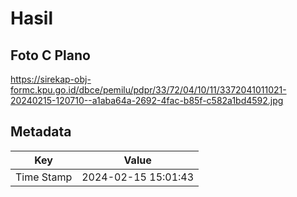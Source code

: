 # Hasil

## Foto C Plano

https://sirekap-obj-formc.kpu.go.id/dbce/pemilu/pdpr/33/72/04/10/11/3372041011021-20240215-120710--a1aba64a-2692-4fac-b85f-c582a1bd4592.jpg


## Metadata

| Key        | Value               |
| ---------- | ------------------- |
| Time Stamp | 2024-02-15 15:01:43 |



